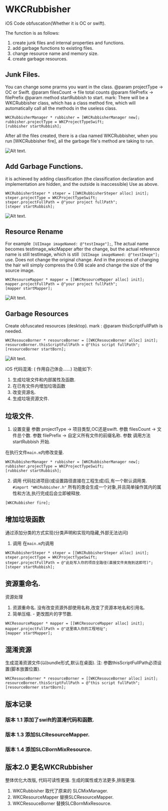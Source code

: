 # WKCRubbisher

iOS Code obfuscation(Whether it is OC or swift).

The function is as follows:
1. create junk files and internal properties and functions.
2. add garbage functions to existing files.
3. change resource name and memory size.
4. create garbage resources.

## Junk Files.

You can change some prarms you want in the class.
@param projectType -> OC or Swift.
@param filesCount -> file total counts
@param filePrefix -> filePrefix
@param method startRubbish to start.
mark: There will be a WKCRubbisher class, which has a class method fire, which will automatically call all the methods in the useless class.
```
WKCRubbisherManager * rubbisher = [WKCRubbisherManager new];
rubbisher.projectType = WKCProjectTypeSwift;
[rubbisher startRubbish];
```
After all the files created, there is a claa named WKCRubbisher, when you run [WKCRubbisher fire], all the garbage file's method are taking to run.

![Alt text](https://github.com/WeiKunChao/WKCRubbisher/raw/master/screenShort/rubbisher.png).

## Add Garbage Functions.

it is achieved by adding classification (the classification declaration and implementation are hidden, and the outside is inaccessible)
Use as above.
```
WKCRubbisherSteper * steper = [[WKCRubbisherSteper alloc] init];
steper.projectType = WKCProjectTypeSwift;
steper.projectFullPath = @"your project fullPath";
[steper startRubbish];
```

![Alt text](https://github.com/WeiKunChao/WKCRubbisher/raw/master/screenShort/resouceRename.png).

## Resource Rename

For example` [UIImage imageNamed: @"testImage"];`,  The actual name becomes testImage_wkcMapper after the change, but the actual reference name is still testImage, which is still` [UIImage imageNamed: @"testImage"];` use. Does not change the original change. And in the process of changing the hair will simply compress the 0.98 scale and change the size of the source image.

```
WKCResourceMapper * mapper = [[WKCResourceMapper alloc] init];
mapper.projectFullPath = @"your project fullPath";
[mapper startMapper];
```
![Alt text](https://github.com/WeiKunChao/WKCRubbisher/raw/master/screenShort/resourceMapper.png).


## Garbage Resources

Create obfuscated resources (desktop).
mark : @param thisScriptFullPath is needed.

```
WKCResouceBorner * resourceBorner = [[WKCResouceBorner alloc] init];
resourceBorner.thisScriptFullPath = @"this script fullPath";
[resourceBorner startBorn];
```

![Alt text](https://github.com/WeiKunChao/WKCRubbisher/raw/master/screenShort/resources.png).








iOS 代码混淆: ( 作用自己体会......)
功能如下: 
1. 生成垃圾文件和内部属性及函数.
2. 在已有文件内增加垃圾函数
3. 改变资源名.
4. 生成垃圾资源文件.

## 垃圾文件.

1.  设置变量
参数 projectType -> 项目类型,OC还是swift.
参数 filesCount -> 文件总个数.
参数 filePrefix -> 自定义所有文件的前缀名称.
参数 调用方法startRubbish 开始.

在执行文件`main.m`内修改变量.
```
WKCRubbisherManager * rubbisher = [WKCRubbisherManager new];
rubbisher.projectType = WKCProjectTypeSwift;
[rubbisher startRubbish];
```
2. 调用
代码拉进项目(或设置路径直接在工程生成)后,有一个默认调用类.
`#import "WKCRubbisher.h"`
所有的类会生成一个对象,并且简单操作其内的属性和方法,执行完成后会立即被释放.
```
[WKCRubbisher fire];
```

## 增加垃圾函数

通过添加分类的方式实现(分类声明和实现均隐藏,外部无法访问)
1. 调用 
在`main.m`内调用
```
WKCRubbisherSteper * steper = [[WKCRubbisherSteper alloc] init];
steper.projectType = WKCProjectTypeSwift;
steper.projectFullPath = @"此处写入你的项目全路径(直接文件夹拖到这即可)";
[steper startRubbish];
```

## 资源重命名.
资源处理
1. 资源重命名.
没有改变资源外部使用名称,改变了资源本地名和引用名.
2. 简单压缩.  - 更改图片的字节数.
```
WKCResourceMapper * mapper = [[WKCResourceMapper alloc] init];
mapper.projectFullPath = @"这里填入你的工程地址";
[mapper startMapper];
```

## 混淆资源
生成混淆资源文件(以bundle形式,默认在桌面).
注: 参数thisScriptFullPath必须设置(脚本放置位置).
```
WKCResouceBorner * resourceBorner = [[WKCResouceBorner alloc] init];
resourceBorner.thisScriptFullPath = @"this script fullPath";
[resourceBorner startBorn];
```

## 版本记录
### 版本 1.1 添加了swift的混淆代码和函数.
### 版本 1.3 添加SLCResourceMapper.
### 版本 1.4 添加SLCBornMixResource.

## 版本2.0 更名WKCRubbisher
整体优化大改版,  代码可读性更强. 生成的属性或方法更多,排版更强.
1. WKCRubbisher 取代了原来的 SLCMixManager.
2. WKCResourceMapper  替换SLCResourceMapper.
3. WKCResouceBorner 替换SLCBornMixResource.

